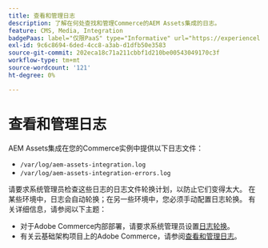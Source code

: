 ```yaml
---
title: 查看和管理日志
description: 了解在何处查找和管理Commerce的AEM Assets集成的日志。
feature: CMS, Media, Integration
badgePaas: label="仅限PaaS" type="Informative" url="https://experienceleague.adobe.com/zh-hans/docs/commerce/user-guides/product-solutions" tooltip="仅适用于云项目(Adobe管理的PaaS基础架构)和内部部署项目上的Adobe Commerce 。"
exl-id: 9c6c8694-6ded-4cc8-a3ab-d1dfb50e3583
source-git-commit: 202eca18c71a211cbbf1d210be00543049170c3f
workflow-type: tm+mt
source-wordcount: '121'
ht-degree: 0%

---
```


# 查看和管理日志

AEM Assets集成在您的Commerce实例中提供以下日志文件：

- `/var/log/aem-assets-integration.log`
- `/var/log/aem-assets-integration-errors.log`

请要求系统管理员检查这些日志的日志文件轮换计划，以防止它们变得太大。 在某些环境中，日志会自动轮换；在另一些环境中，您必须手动配置日志轮换。  有关详细信息，请参阅以下主题：

- 对于Adobe Commerce内部部署，请要求系统管理员设置[日志轮换](https://experienceleague.adobe.com/docs/commerce-operations/installation-guide/next-steps/configuration.html?lang=zh-Hans#server-settings)。
- 有关云基础架构项目上的Adobe Commerce，请参阅[查看和管理日志](https://experienceleague.adobe.com/docs/commerce-cloud-service/user-guide/develop/test/log-locations.html?lang=zh-Hans)。
